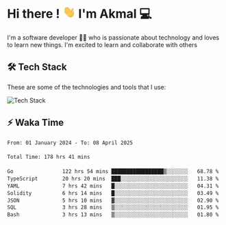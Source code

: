 # Hi there ! <img src="https://github.com/ABSphreak/ABSphreak/blob/master/gifs/Hi.gif" width="30"> I'm Akmal  💻

I'm a software developer 👨‍💻 who is passionate about technology and loves to learn new things. I'm excited to learn and collaborate with others

## 🛠️ Tech Stack

These are some of the technologies and tools that I use:

![Tech Stack](https://skillicons.dev/icons?i=typescript,nodejs,javascript,express,nest,sequelize,go,rabbitmq,python,solidity,react,vue,next,nuxtjs,webpack,vite,tailwindcss,bootstrap,css,scss,html,vercel,firebase,heroku,netlify,docker,postgresql,mongodb,redis,mysql,graphql,git,github,gitlab,vscode,figma,postman,pytorch,tensorflow,bash)

## ⚡ Waka Time
<!--START_SECTION:waka-->

```txt
From: 01 January 2024 - To: 08 April 2025

Total Time: 178 hrs 41 mins

Go                122 hrs 54 mins █████████████████▒░░░░░░░   68.78 %
TypeScript        20 hrs 20 mins  ███░░░░░░░░░░░░░░░░░░░░░░   11.38 %
YAML              7 hrs 42 mins   █░░░░░░░░░░░░░░░░░░░░░░░░   04.31 %
Solidity          6 hrs 14 mins   █░░░░░░░░░░░░░░░░░░░░░░░░   03.49 %
JSON              5 hrs 10 mins   ▓░░░░░░░░░░░░░░░░░░░░░░░░   02.90 %
SQL               3 hrs 28 mins   ▒░░░░░░░░░░░░░░░░░░░░░░░░   01.95 %
Bash              3 hrs 13 mins   ▒░░░░░░░░░░░░░░░░░░░░░░░░   01.80 %
```

<!--END_SECTION:waka-->


